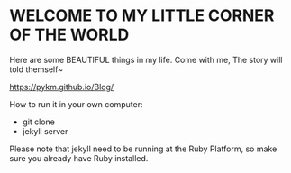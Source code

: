 # WELCOME TO MY LITTLE CORNER OF THE WORLD

Here are some BEAUTIFUL things in my life.
Come with me, The story will told themself~

https://pykm.github.io/Blog/

How to run it in your own computer:
 - git clone 
 - jekyll server

Please note that jekyll need to be running at the Ruby Platform, so make sure you already have Ruby installed.
